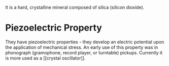 It is a hard, crystalline mineral composed of silica (silicon dioxide).
# Piezoelectric Property
They have piezoelectric properties - they develop an electric potential upon the application of mechanical stress. An early use of this property was in phonograph (gramophone, record player, or turntable) pickups. Currently it is more used as a [[crystal oscillator]].